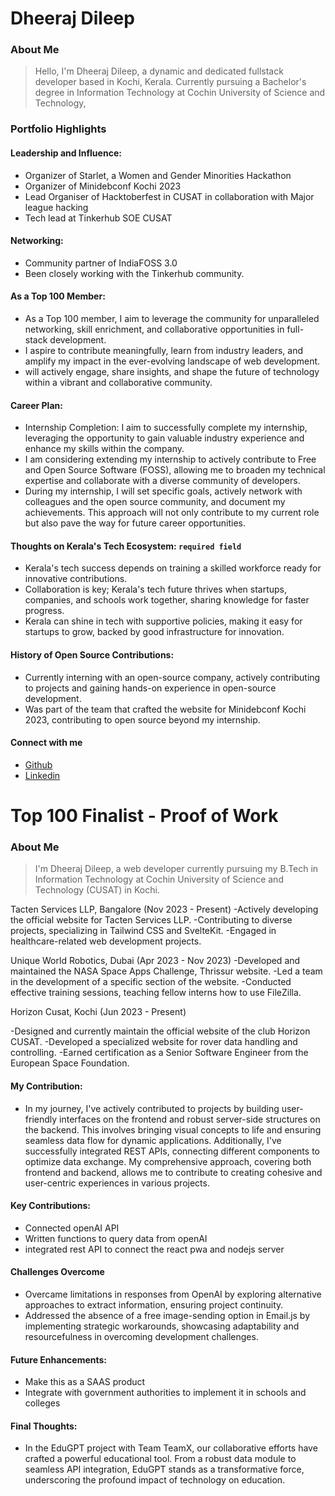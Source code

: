 # Dheeraj Dileep
### About Me

> Hello, I'm Dheeraj Dileep, a dynamic and dedicated fullstack developer based in Kochi, Kerala. Currently pursuing a Bachelor's degree in Information Technology at Cochin University of Science and Technology, 


### Portfolio Highlights



#### Leadership and Influence: 

-  Organizer of Starlet, a Women and Gender Minorities Hackathon
-  Organizer of Minidebconf Kochi 2023
-  Lead Organiser of Hacktoberfest in CUSAT in collaboration with Major league hacking
-  Tech lead at Tinkerhub SOE CUSAT

#### Networking: 

- Community partner of IndiaFOSS 3.0
- Been closely working with the Tinkerhub community.


#### As a Top 100 Member: 

- As a Top 100 member, I aim to leverage the community for unparalleled networking, skill enrichment, and collaborative opportunities in full-stack development.
- I aspire to contribute meaningfully, learn from industry leaders, and amplify my impact in the ever-evolving landscape of web development.
- will actively engage, share insights, and shape the future of  technology within a vibrant and collaborative community.

#### Career Plan: 

- Internship Completion: I aim to successfully complete my internship, leveraging the opportunity to gain valuable industry experience and enhance my skills within the company.
-  I am considering extending my internship to actively contribute to Free and Open Source Software (FOSS), allowing me to broaden my technical expertise and collaborate with a diverse community of developers.
-  During my internship, I will set specific goals, actively network with colleagues and the open source community, and document my achievements. This approach will not only contribute to my current role but also pave the way for future career opportunities.


#### Thoughts on Kerala's Tech Ecosystem: `required field`

- Kerala's tech success depends on training a skilled workforce ready for innovative contributions.
- Collaboration is key; Kerala's tech future thrives when startups, companies, and schools work together, sharing knowledge for faster progress.
- Kerala can shine in tech with supportive policies, making it easy for startups to grow, backed by good infrastructure for innovation.


#### History of Open Source Contributions:

-  Currently interning with an open-source company, actively contributing to projects and gaining hands-on experience in open-source development.
-  Was part of the team that crafted the website for Minidebconf Kochi 2023, contributing to open source beyond my internship.


#### Connect with me
- [Github]([url](https://github.com/i0dheerajdileep))
- [Linkedin]([url](https://www.linkedin.com/m/profile/in/dheeraj-dileep-540724219))


# Top 100 Finalist -  Proof of Work

### About Me 
> I'm Dheeraj Dileep, a web developer currently pursuing my B.Tech in Information Technology at Cochin University of Science and Technology (CUSAT) in Kochi.

Tacten Services LLP, Bangalore (Nov 2023 - Present)
-Actively developing the official website for Tacten Services LLP.
-Contributing to diverse projects, specializing in Tailwind CSS and SvelteKit.
-Engaged in healthcare-related web development projects.

Unique World Robotics, Dubai (Apr 2023 - Nov 2023)
-Developed and maintained the NASA Space Apps Challenge, Thrissur website.
-Led a team in the development of a specific section of the website.
-Conducted effective training sessions, teaching fellow interns how to use FileZilla.

Horizon Cusat, Kochi (Jun 2023 - Present)

-Designed and currently maintain the official website of the club Horizon CUSAT.
-Developed a specialized website for rover data handling and controlling.
-Earned certification as a Senior Software Engineer from the European Space Foundation.

#### My Contribution:
- In my journey, I've actively contributed to projects by building user-friendly interfaces on the frontend and robust server-side structures on the backend. This involves bringing visual concepts to life and ensuring seamless data flow for dynamic applications. Additionally, I've successfully integrated REST APIs, connecting different components to optimize data exchange. My comprehensive approach, covering both frontend and backend, allows me to contribute to creating cohesive and user-centric experiences in various projects.

#### Key Contributions:
- Connected openAI API
- Written functions to query data from openAI
- integrated rest API to connect the react pwa and nodejs server

#### Challenges Overcome
- Overcame limitations in responses from OpenAI by exploring alternative approaches to extract information, ensuring project continuity.
- Addressed the absence of a free image-sending option in Email.js by implementing strategic workarounds, showcasing adaptability and resourcefulness in overcoming development challenges.

#### Future Enhancements:
- Make this as a SAAS product
- Integrate with government authorities to implement it in schools and colleges
  
#### Final Thoughts:
- In the EduGPT project with Team TeamX, our collaborative efforts have crafted a powerful educational tool. From a robust data module to seamless API integration, EduGPT stands as a transformative force, underscoring the profound impact of technology on education.


